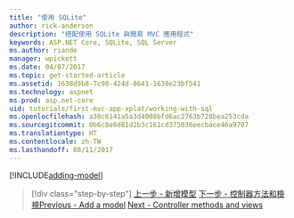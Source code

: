 ```yaml
---
title: "使用 SQLite"
author: rick-anderson
description: "搭配使用 SQLite 與簡易 MVC 應用程式"
keywords: ASP.NET Core, SQLite, SQL Server
ms.author: riande
manager: wpickett
ms.date: 04/07/2017
ms.topic: get-started-article
ms.assetid: 1638d9b8-7c98-424d-8641-1638e23bf541
ms.technology: aspnet
ms.prod: asp.net-core
uid: tutorials/first-mvc-app-xplat/working-with-sql
ms.openlocfilehash: a30c6141a5a3d4008bfd6ac2763b728bea253cda
ms.sourcegitcommit: 0b6c8e6d81d2b3c161cd375036eecbace46a9707
ms.translationtype: HT
ms.contentlocale: zh-TW
ms.lasthandoff: 08/11/2017
---
```

[!INCLUDE[adding-model](../../includes/mvc-intro/sql.md)]

>[!div class="step-by-step"]
<span data-ttu-id="afe0b-104">[上一步 - 新增模型](adding-model.md)
[下一步 - 控制器方法和檢視](controller-methods-views.md)</span><span class="sxs-lookup"><span data-stu-id="afe0b-104">[Previous - Add a model](adding-model.md)
[Next - Controller methods and views](controller-methods-views.md)</span></span>
